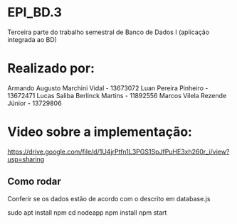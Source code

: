 # EPI_BD.3
Terceira parte do trabalho semestral de Banco de Dados I (aplicação integrada ao BD)

# Realizado por:
Armando Augusto Marchini Vidal - 13673072
Luan Pereira Pinheiro - 13672471
Lucas Saliba Berlinck Martins - 11892556
Marcos Vilela Rezende Júnior - 13729806

# Video sobre a implementação:
https://drive.google.com/file/d/1U4jrPtfn1L3PGS1SpJfPuHE3xh260r_i/view?usp=sharing

## Como rodar
Conferir se os dados estão de acordo com o descrito em database.js

sudo apt install npm
cd nodeapp
npm install
npm start

